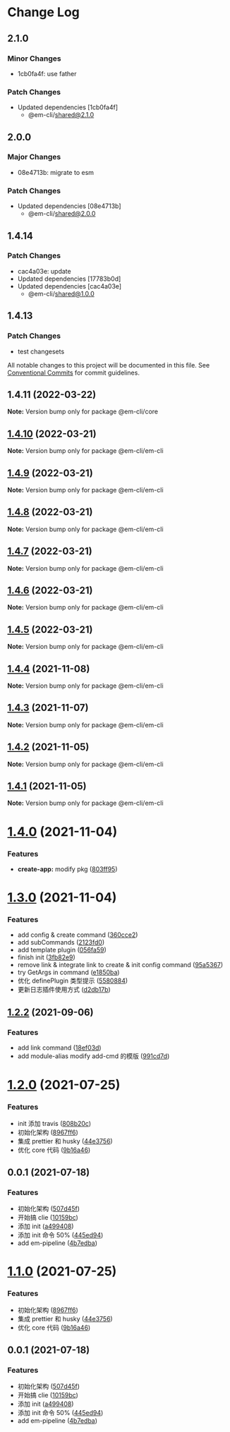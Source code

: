 # Change Log

## 2.1.0

### Minor Changes

- 1cb0fa4f: use father

### Patch Changes

- Updated dependencies [1cb0fa4f]
  - @em-cli/shared@2.1.0

## 2.0.0

### Major Changes

- 08e4713b: migrate to esm

### Patch Changes

- Updated dependencies [08e4713b]
  - @em-cli/shared@2.0.0

## 1.4.14

### Patch Changes

- cac4a03e: update
- Updated dependencies [17783b0d]
- Updated dependencies [cac4a03e]
  - @em-cli/shared@1.0.0

## 1.4.13

### Patch Changes

- test changesets

All notable changes to this project will be documented in this file.
See [Conventional Commits](https://conventionalcommits.org) for commit guidelines.

## 1.4.11 (2022-03-22)

**Note:** Version bump only for package @em-cli/core

## [1.4.10](https://github.com/edisonLzy/em-cli/compare/@em-cli/em-cli@1.4.9...@em-cli/em-cli@1.4.10) (2022-03-21)

**Note:** Version bump only for package @em-cli/em-cli

## [1.4.9](https://github.com/edisonLzy/em-cli/compare/@em-cli/em-cli@1.4.8...@em-cli/em-cli@1.4.9) (2022-03-21)

**Note:** Version bump only for package @em-cli/em-cli

## [1.4.8](https://github.com/edisonLzy/em-cli/compare/@em-cli/em-cli@1.4.7...@em-cli/em-cli@1.4.8) (2022-03-21)

**Note:** Version bump only for package @em-cli/em-cli

## [1.4.7](https://github.com/edisonLzy/em-cli/compare/@em-cli/em-cli@1.4.6...@em-cli/em-cli@1.4.7) (2022-03-21)

**Note:** Version bump only for package @em-cli/em-cli

## [1.4.6](https://github.com/edisonLzy/em-cli/compare/@em-cli/em-cli@1.4.4...@em-cli/em-cli@1.4.6) (2022-03-21)

**Note:** Version bump only for package @em-cli/em-cli

## [1.4.5](https://github.com/edisonLzy/em-cli/compare/@em-cli/em-cli@1.4.4...@em-cli/em-cli@1.4.5) (2022-03-21)

**Note:** Version bump only for package @em-cli/em-cli

## [1.4.4](https://github.com/edisonLzy/mono-cli/compare/@em-cli/em-cli@1.4.3...@em-cli/em-cli@1.4.4) (2021-11-08)

**Note:** Version bump only for package @em-cli/em-cli

## [1.4.3](https://github.com/edisonLzy/mono-cli/compare/@em-cli/em-cli@1.4.2...@em-cli/em-cli@1.4.3) (2021-11-07)

**Note:** Version bump only for package @em-cli/em-cli

## [1.4.2](https://github.com/edisonLzy/mono-cli/compare/@em-cli/em-cli@1.4.1...@em-cli/em-cli@1.4.2) (2021-11-05)

**Note:** Version bump only for package @em-cli/em-cli

## [1.4.1](https://github.com/edisonLzy/mono-cli/compare/@em-cli/em-cli@1.4.0...@em-cli/em-cli@1.4.1) (2021-11-05)

**Note:** Version bump only for package @em-cli/em-cli

# [1.4.0](https://github.com/edisonLzy/mono-cli/compare/@em-cli/em-cli@1.3.0...@em-cli/em-cli@1.4.0) (2021-11-04)

### Features

- **create-app:** modify pkg ([803ff95](https://github.com/edisonLzy/mono-cli/commit/803ff95fcba3816e49a99ea037b69b0ba7ca1f32))

# [1.3.0](https://github.com/edisonLzy/mono-cli/compare/@em-cli/em-cli@1.2.2...@em-cli/em-cli@1.3.0) (2021-11-04)

### Features

- add config & create command ([360cce2](https://github.com/edisonLzy/mono-cli/commit/360cce2055824602ea705a7de6a57e3d39249718))
- add subCommands ([2123fd0](https://github.com/edisonLzy/mono-cli/commit/2123fd0e78f7b1f9d43f7f31fc33c5f76c2f93ae))
- add template plugin ([056fa59](https://github.com/edisonLzy/mono-cli/commit/056fa591344847f7ba799827360a0ce9d189753f))
- finish init ([3fb82e9](https://github.com/edisonLzy/mono-cli/commit/3fb82e9ae7136558eb1a8df16ee43838b62b3673))
- remove link & integrate link to create & init config command ([95a5367](https://github.com/edisonLzy/mono-cli/commit/95a53677575d8a5c81942b401191fd96cb9fd803))
- try GetArgs in command ([e1850ba](https://github.com/edisonLzy/mono-cli/commit/e1850bad8ff4d62496e7b7dc9f98f874c36b127c))
- 优化 definePlugin 类型提示 ([5580884](https://github.com/edisonLzy/mono-cli/commit/5580884cf54c63e8429a00cf8805d0901c8c4f69))
- 更新日志插件使用方式 ([d2db17b](https://github.com/edisonLzy/mono-cli/commit/d2db17bb5a4c4a5f48681ce57932936794110cb5))

## [1.2.2](https://github.com/edisonLzy/mono-cli/compare/@em-cli/em-cli@1.2.1...@em-cli/em-cli@1.2.2) (2021-09-06)

### Features

- add link command ([18ef03d](https://github.com/edisonLzy/mono-cli/commit/18ef03d4488ec666db9a46128ee2f9970675a0d3))
- add module-alias modify add-cmd 的模版 ([991cd7d](https://github.com/edisonLzy/mono-cli/commit/991cd7d6b9b0259c35a498b49b0eafa7d7c68c7c))

# [1.2.0](https://github.com/edisonLzy/mono-cli/compare/@em-cli/em-cli@1.0.6...@em-cli/em-cli@1.2.0) (2021-07-25)

### Features

- init 添加 travis ([808b20c](https://github.com/edisonLzy/mono-cli/commit/808b20cbfa01e520a59259d8471b4a959bd721da))
- 初始化架构 ([8967ff6](https://github.com/edisonLzy/mono-cli/commit/8967ff6ec5de7587f373acee70e7b9557f46367c))
- 集成 prettier 和 husky ([44e3756](https://github.com/edisonLzy/mono-cli/commit/44e3756b822d96636eb0a4911c003c364e8db7d8))
- 优化 core 代码 ([9b16a46](https://github.com/edisonLzy/mono-cli/commit/9b16a461774311dd45133c0ee23c8a50e098e098))

## 0.0.1 (2021-07-18)

### Features

- 初始化架构 ([507d45f](https://github.com/edisonLzy/mono-cli/commit/507d45fe2072c1d09a77af78307e02679d711fb4))
- 开始搞 clie ([10159bc](https://github.com/edisonLzy/mono-cli/commit/10159bc42ccc9b79d17608279ab34ba33c214c20))
- 添加 init ([a499408](https://github.com/edisonLzy/mono-cli/commit/a4994083d5046aa49d22afd9a445b01e30305b63))
- 添加 init 命令 50% ([445ed94](https://github.com/edisonLzy/mono-cli/commit/445ed94a0479aca3d5cc0e3aabc9f38dcf30734f))
- add em-pipeline ([4b7edba](https://github.com/edisonLzy/mono-cli/commit/4b7edba43e2fa5c68c822264f52cc609ace22071))

# [1.1.0](https://github.com/edisonLzy/mono-cli/compare/@em-cli/em-cli@1.0.6...@em-cli/em-cli@1.1.0) (2021-07-25)

### Features

- 初始化架构 ([8967ff6](https://github.com/edisonLzy/mono-cli/commit/8967ff6ec5de7587f373acee70e7b9557f46367c))
- 集成 prettier 和 husky ([44e3756](https://github.com/edisonLzy/mono-cli/commit/44e3756b822d96636eb0a4911c003c364e8db7d8))
- 优化 core 代码 ([9b16a46](https://github.com/edisonLzy/mono-cli/commit/9b16a461774311dd45133c0ee23c8a50e098e098))

## 0.0.1 (2021-07-18)

### Features

- 初始化架构 ([507d45f](https://github.com/edisonLzy/mono-cli/commit/507d45fe2072c1d09a77af78307e02679d711fb4))
- 开始搞 clie ([10159bc](https://github.com/edisonLzy/mono-cli/commit/10159bc42ccc9b79d17608279ab34ba33c214c20))
- 添加 init ([a499408](https://github.com/edisonLzy/mono-cli/commit/a4994083d5046aa49d22afd9a445b01e30305b63))
- 添加 init 命令 50% ([445ed94](https://github.com/edisonLzy/mono-cli/commit/445ed94a0479aca3d5cc0e3aabc9f38dcf30734f))
- add em-pipeline ([4b7edba](https://github.com/edisonLzy/mono-cli/commit/4b7edba43e2fa5c68c822264f52cc609ace22071))
